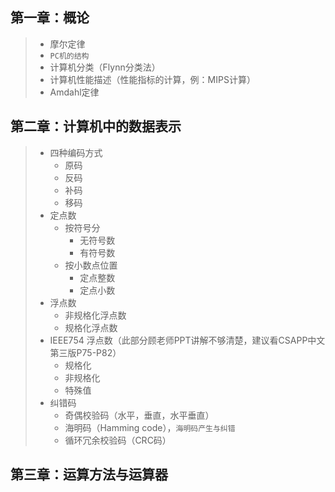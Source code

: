 ## 第一章：概论

> - 摩尔定律
> - `PC机的结构`
> - 计算机分类（Flynn分类法）
> - 计算机性能描述（性能指标的计算，例：MIPS计算）
> - Amdahl定律

## 第二章：计算机中的数据表示

> - 四种编码方式
>   - 原码
>   - 反码
>   - 补码
>   - 移码
> - 定点数
>   - 按符号分
>     - 无符号数
>     - 有符号数
>   - 按小数点位置
>     - 定点整数
>     - 定点小数
> - 浮点数
>   - 非规格化浮点数
>   - 规格化浮点数
> - IEEE754 浮点数（此部分顾老师PPT讲解不够清楚，建议看CSAPP中文第三版P75-P82）
>   - 规格化
>   - 非规格化
>   - 特殊值
> - 纠错码
>   - 奇偶校验码（水平，垂直，水平垂直）
>   - 海明码（Hamming code），`海明码产生与纠错`
>   - 循环冗余校验码（CRC码）

## 第三章：运算方法与运算器

